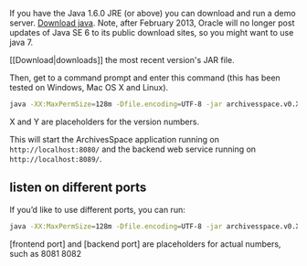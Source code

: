 If you have the Java 1.6.0 JRE (or above) you can download and run a demo server.  [Download java](http://www.java.com/en/download/index.jsp).  Note, after February 2013, Oracle will no longer post updates of Java SE 6 to its public download sites, so you might want to use java 7.

[[Download|downloads]] the most recent version's JAR file. 

Then, get to a command prompt and enter this command (this has been tested on Windows, Mac OS X and Linux).

```sh
java -XX:MaxPermSize=128m -Dfile.encoding=UTF-8 -jar archivesspace.v0.X.Y.jar
```

X and Y are placeholders for the version numbers.

This will start the ArchivesSpace application running on `http://localhost:8080/` and the backend web service running on `http://localhost:8089/`.

## listen on different ports

If you’d like to use different ports, you can run:

```sh
java -XX:MaxPermSize=128m -Dfile.encoding=UTF-8 -jar archivesspace.v0.X.Y.jar [frontend port] [backend port]
```
[frontend port] and [backend port] are placeholders for actual numbers, such as 8081 8082